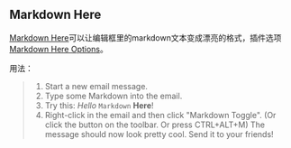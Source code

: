 ## Markdown Here

[Markdown Here](https://chrome.google.com/webstore/detail/markdown-here/elifhakcjgalahccnjkneoccemfahfoa/related)可以让编辑框里的markdown文本变成漂亮的格式，插件选项[Markdown Here Options](chrome-extension://elifhakcjgalahccnjkneoccemfahfoa/common/options.html)。

用法：
> 1. Start a new email message.
> 2. Type some Markdown into the email.
> 3. Try this: _Hello_ `Markdown` **Here**!
> 4. Right-click in the email and then click "Markdown Toggle". (Or click the  button on the toolbar. Or press CTRL+ALT+M)
> The message should now look pretty cool. Send it to your friends!

